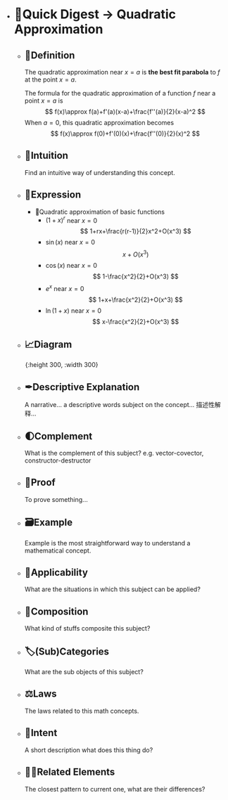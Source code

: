 - # 🍴Quick Digest -> Quadratic Approximation
	- ## 📝Definition
	  The quadratic approximation near $x=a$ is **the best fit parabola** to $f$ at the point $x=a$.
	  
	  The formula for the quadratic approximation of a function $f$ near a point $x=a$ is
	  $$
	  f(x)\approx f(a)+f'(a)(x-a)+\frac{f''(a)}{2}(x-a)^2
	  $$
	  When $a=0$, this quadratic approximation becomes
	  $$
	  f(x)\approx f(0)+f'(0)(x)+\frac{f''(0)}{2}(x)^2
	  $$
	- ## 🧠Intuition
	  Find an intuitive way of understanding this concept.
	- ## 🧮Expression
		- 📌Quadratic approximation of basic functions
			- $(1+x)^r$ near $x=0$
			  $$
			  1+rx+\frac{r(r-1)}{2}x^2+O(x^3)
			  $$
			- $\sin{(x)}$ near $x=0$
			  $$
			  x+O(x^3)
			  $$
			- $\cos{(x)}$ near $x=0$
			  $$
			  1-\frac{x^2}{2}+O(x^3)
			  $$
			- $e^x$ near $x=0$
			  $$
			  1+x+\frac{x^2}{2}+O(x^3)
			  $$
			- $\ln{(1+x)}$ near $x=0$
			  $$
			  x-\frac{x^2}{2}+O(x^3)
			  $$
	- ## 📈Diagram
	  ![name](../assets/name.png){:height 300, :width 300}
	- ## ✒Descriptive Explanation
	  A narrative... a descriptive words subject on the concept... 描述性解释…
	- ## 🌓Complement
	  What is the complement of this subject? e.g. vector-covector, constructor-destructor
	- ## 📏Proof 
	  To prove something...
	- ## 🗃Example
	  Example is the most straightforward way to understand a mathematical concept.
	- ## 🤳Applicability
	   What are the situations in which this subject can be applied?
	- ## 🧪Composition
	  What kind of stuffs composite this subject?
	- ## 🏷(Sub)Categories
	  What are the sub objects of this subject?
	- ## ⚖Laws
	  The laws related to this math concepts.
	- ## 🎯Intent
	   A short description what does this thing do?
	- ## 🙋‍♂️Related Elements
	   The closest pattern to current one, what are their differences?